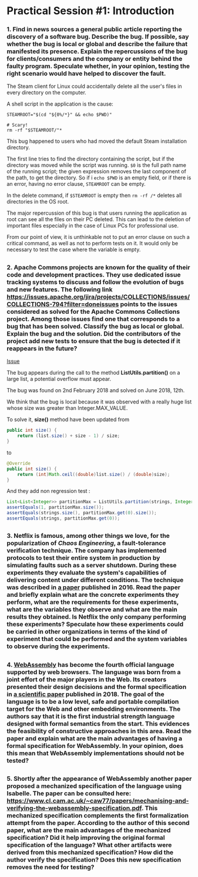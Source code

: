 # Practical Session #1: Introduction

### 1. Find in news sources a general public article reporting the discovery of a software bug. Describe the bug. If possible, say whether the bug is local or global and describe the failure that manifested its presence. Explain the repercussions of the bug for clients/consumers and the company or entity behind the faulty program. Speculate whether, in your opinion, testing the right scenario would have helped to discover the fault.

The Steam client for Linux could accidentally delete all the user's files in every directory on the computer. 

A shell script in the application is the cause:

```shell script
STEAMROOT="$(cd "${0%/*}" && echo $PWD)"

# Scary!
rm -rf "$STEAMROOT/"*
```

This bug happened to users who had moved the default Steam installation directory.

The first line tries to find the directory containing the script, but if the directory was moved while the script was running. 
```$0``` is the full path name of the running script; the given expression removes the last component of the path, to get the directory.
So if i ```echo $PWD``` is an empty field, or if there is an error, having no error clause, ```STEAMROOT``` can be empty.

In the delete command, if ```$STEAMROOT``` is empty then ```rm -rf /*``` deletes all directories in the OS root.

The major repercussion of this bug is that users running the application as root can see all the files on their PC deleted. 
This can lead to the deletion of important files especially in the case of Linux PCs for professional use.

From our point of view, it is unthinkable not to put an error clause on such a critical command, as well as not to perform tests on it. It would only be necessary to test the case where the variable is empty.

##
### 2. Apache Commons projects are known for the quality of their code and development practices. They use dedicated issue tracking systems to discuss and follow the evolution of bugs and new features. The following link https://issues.apache.org/jira/projects/COLLECTIONS/issues/COLLECTIONS-794?filter=doneissues points to the issues considered as solved for the Apache Commons Collections project. Among those issues find one that corresponds to a bug that has been solved. Classify the bug as local or global. Explain the bug and the solution. Did the contributors of the project add new tests to ensure that the bug is detected if it reappears in the future?

[Issue](https://issues.apache.org/jira/browse/COLLECTIONS-673?jql=project%20%3D%20COLLECTIONS%20AND%20statusCategory%20%3D%20Done%20ORDER%20BY%20cf%5B12310200%5D%20ASC)

The bug appears during the call to the method **ListUtils.partition()** on a large list, a potential overflow must appear.

The bug was found on  2nd February 2018 and solved on June 2018, 12th. 

We think that the bug is local because it was observed with a really huge list whose size was greater than Integer.MAX_VALUE.

To solve it, **size()** method have been updated from

```java
public int size() {
    return (list.size() + size - 1) / size;
}
```

to

```java
@Override
public int size() {
    return (int)Math.ceil((double)list.size() / (double)size);
}
```

And they add non regression test :
```java
List<List<Integer>> partitionMax = ListUtils.partition(strings, Integer.MAX_VALUE);
assertEquals(1, partitionMax.size());
assertEquals(strings.size(), partitionMax.get(0).size());
assertEquals(strings, partitionMax.get(0));
```



##
### 3. Netflix is famous, among other things we love, for the popularization of *Chaos Engineering*, a fault-tolerance verification technique. The company has implemented protocols to test their entire system in production by simulating faults such as a server shutdown. During these experiments they evaluate the system's capabilities of delivering content under different conditions. The technique was described in [a paper](https://arxiv.org/ftp/arxiv/papers/1702/1702.05843.pdf) published in 2016. Read the paper and briefly explain what are the concrete experiments they perform, what are the requirements for these experiments, what are the variables they observe and what are the main results they obtained. Is Netflix the only company performing these experiments? Speculate how these experiments could be carried in other organizations in terms of the kind of experiment that could be performed and the system variables to observe during the experiments.


##
### 4. [WebAssembly](https://webassembly.org/) has become the fourth official language supported by web browsers. The language was born from a joint effort of the major players in the Web. Its creators presented their design decisions and the formal specification in [a scientific paper](https://people.mpi-sws.org/~rossberg/papers/Haas,%20Rossberg,%20Schuff,%20Titzer,%20Gohman,%20Wagner,%20Zakai,%20Bastien,%20Holman%20-%20Bringing%20the%20Web%20up%20to%20Speed%20with%20WebAssembly.pdf) published in 2018. The goal of the language is to be a low level, safe and portable compilation target for the Web and other embedding environments. The authors say that it is the first industrial strength language designed with formal semantics from the start. This evidences the feasibility of constructive approaches in this area. Read the paper and explain what are the main advantages of having a formal specification for WebAssembly. In your opinion, does this mean that WebAssembly implementations should not be tested? 


##
### 5.  Shortly after the appearance of WebAssembly another paper proposed a mechanized specification of the language using Isabelle. The paper can be consulted here: https://www.cl.cam.ac.uk/~caw77/papers/mechanising-and-verifying-the-webassembly-specification.pdf. This mechanized specification complements the first formalization attempt from the paper. According to the author of this second paper, what are the main advantages of the mechanized specification? Did it help improving the original formal specification of the language? What other artifacts were derived from this mechanized specification? How did the author verify the specification? Does this new specification removes the need for testing?


